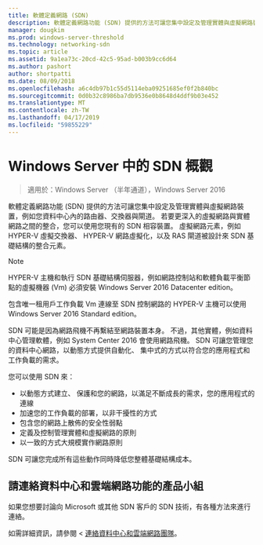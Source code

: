 ```yaml
---
title: 軟體定義網路 (SDN)
description: 軟體定義網路功能 (SDN) 提供的方法可讓您集中設定及管理實體與虛擬網路裝置，例如您資料中心內的路由器、交換器與閘道。 您可以使用本主題來深入了解 Windows Server、 System Center 和 Microsoft Azure 中提供的軟體定義網路 (SDN) 技術。
manager: dougkim
ms.prod: windows-server-threshold
ms.technology: networking-sdn
ms.topic: article
ms.assetid: 9a1ea73c-20cd-42c5-95ad-b003b9cc6d64
ms.author: pashort
author: shortpatti
ms.date: 08/09/2018
ms.openlocfilehash: a6c4db97b1c55d5114eba09251685ef0f2b840bc
ms.sourcegitcommit: 0d0b32c8986ba7db9536e0b8648d4ddf9b03e452
ms.translationtype: MT
ms.contentlocale: zh-TW
ms.lasthandoff: 04/17/2019
ms.locfileid: "59855229"
---
```

# <a name="sdn-in-windows-server-overview"></a>Windows Server 中的 SDN 概觀

>適用於：Windows Server （半年通道），Windows Server 2016


軟體定義網路功能 (SDN) 提供的方法可讓您集中設定及管理實體與虛擬網路裝置，例如您資料中心內的路由器、交換器與閘道。 若要更深入的虛擬網路與實體網路之間的整合，您可以使用您現有的 SDN 相容裝置。 虛擬網路元素，例如 HYPER-V 虛擬交換器、 HYPER-V 網路虛擬化，以及 RAS 閘道被設計來 SDN 基礎結構的整合元素。 

>[!Note]
>HYPER-V 主機和執行 SDN 基礎結構伺服器，例如網路控制站和軟體負載平衡節點的虛擬機器 (Vm) 必須安裝 Windows Server 2016 Datacenter edition。 
>
>包含唯一租用戶工作負載 Vm 連線至 SDN 控制網路的 HYPER-V 主機可以使用 Windows Server 2016 Standard edition。

SDN 可能是因為網路飛機不再繫結至網路裝置本身。 不過，其他實體，例如資料中心管理軟體，例如 System Center 2016 會使用網路飛機。 SDN 可讓您管理您的資料中心網路，以動態方式提供自動化、 集中式的方式以符合您的應用程式和工作負載的需求。 

您可以使用 SDN 來：

- 以動態方式建立、 保護和您的網路，以滿足不斷成長的需求，您的應用程式的連線
- 加速您的工作負載的部署，以非干擾性的方式
- 包含您的網路上散佈的安全性弱點
- 定義及控制管理實體和虛擬網路的原則 
- 以一致的方式大規模實作網路原則

SDN 可讓您完成所有這些動作同時降低您整體基礎結構成本。



## <a name="contact-the-datacenter-and-cloud-networking-product-team"></a>請連絡資料中心和雲端網路功能的產品小組

如果您想要討論向 Microsoft 或其他 SDN 客戶的 SDN 技術，有各種方法來進行連絡。

如需詳細資訊，請參閱 <<c0> [ 連絡資料中心和雲端網路團隊](contact-sdn-team.md)。
